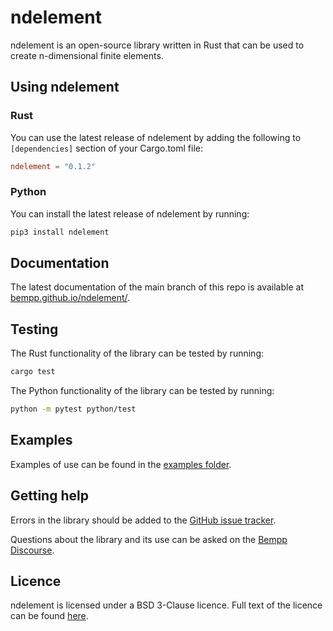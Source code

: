 # ndelement

ndelement is an open-source library written in Rust that can be used to create n-dimensional finite elements.

## Using ndelement
### Rust
You can use the latest release of ndelement by adding the following to `[dependencies]` section of your Cargo.toml file:

```toml
ndelement = "0.1.2"
```

### Python
You can install the latest release of ndelement by running:

```bash
pip3 install ndelement
```

## Documentation
The latest documentation of the main branch of this repo is available at [bempp.github.io/ndelement/](https://bempp.github.io/ndelement/).

## Testing
The Rust functionality of the library can be tested by running:
```bash
cargo test
```

The Python functionality of the library can be tested by running:
```bash
python -m pytest python/test
```

## Examples
Examples of use can be found in the [examples folder](examples/).

## Getting help
Errors in the library should be added to the [GitHub issue tracker](https://github.com/bempp/ndelement/issues).

Questions about the library and its use can be asked on the [Bempp Discourse](https://bempp.discourse.group).

## Licence
ndelement is licensed under a BSD 3-Clause licence. Full text of the licence can be found [here](LICENSE.md).
